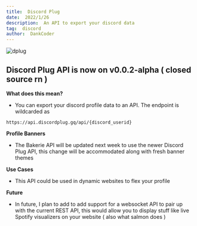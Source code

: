 ```yaml
---
title:  Discord Plug
date:  2022/1/26
description:  An API to export your discord data
tag:  discord
author:  DankCoder
---
```


![dplug](https://cdn.discordapp.com/attachments/935938691048820736/935946370609737768/f3f36456249b403c766b764170f90e0c.webp)
## Discord Plug API is now on v0.0.2-alpha ( closed source rn )

**What does this mean?**
- You can export your discord profile data to an API.
The endpoint is wildcarded as

```
https://api.discordplug.gq/api/{discord_userid}
```

**Profile Banners**

- The Bakerie API will be updated next week to use the newer Discord Plug API, this change will be accommodated along with fresh banner themes

**Use Cases**

- This API could be used in dynamic websites to flex your profile

**Future**

- In future, I plan to add to add support for a websocket API to pair up with the current REST API, this would allow you to display stuff like live Spotify visualizers on your website ( also what salmon does )